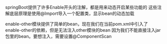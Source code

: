 springBoot提供了许多Enable开头的注解，都是用来动态开启某些功能的
这些注解底层原理是使用@Import导入一个配置类，显示bean的动态加载

enable-other模块提供了简单的bean，现在我们在当前pom.xml中引入了enable-other的依赖，但是无法注入other模块的bean
因为我们不能直接注入jar包里的bean。要想注入，需要设置@ComponentScan